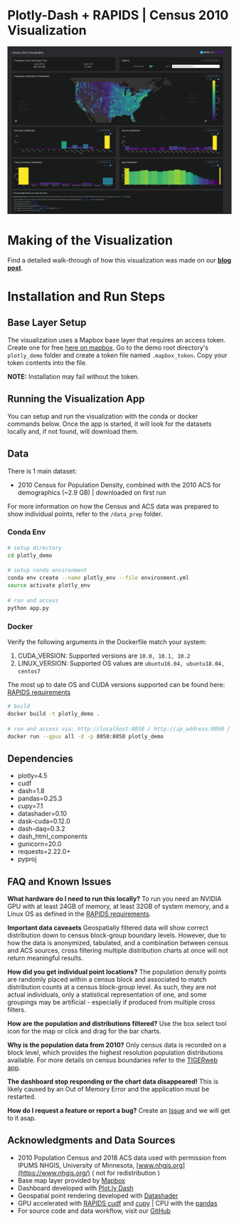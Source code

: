 # Plotly-Dash + RAPIDS | Census 2010 Visualization

![](./census-demo.png)

# Making of the Visualization
Find a detailed walk-through of how this visualization was made on our **[blog post](https://medium.com/rapids-ai/plotly-census-viz-dashboard-powered-by-rapids-1503b3506652)**.


# Installation and Run Steps

## Base Layer Setup
The visualization uses a Mapbox base layer that requires an access token. Create one for free [here on mapbox](https://www.mapbox.com/help/define-access-token/). Go to the demo root directory's `plotly_demo` folder and create a token file named `.mapbox_token`. Copy your token contents into the file.

**NOTE:** Installation may fail without the token.

## Running the Visualization App

You can setup and run the visualization with the conda or docker commands below. Once the app is started, it will look for the datasets locally and, if not found, will download them.

## Data 
There is 1 main dataset:

- 2010 Census for Population Density, combined with the 2010 ACS for demographics  (~2.9 GB) | downloaded on first run

For more information on how the Census and ACS data was prepared to show individual points, refer to the `/data_prep` folder.

### Conda Env

```bash
# setup directory
cd plotly_demo

# setup conda environment 
conda env create --name plotly_env --file environment.yml
source activate plotly_env

# run and access
python app.py
```


### Docker

Verify the following arguments in the Dockerfile match your system:

1. CUDA_VERSION: Supported versions are `10.0, 10.1, 10.2`
2. LINUX_VERSION: Supported OS values are `ubuntu16.04, ubuntu18.04, centos7`

The most up to date OS and CUDA versions supported can be found here: [RAPIDS requirements](https://rapids.ai/start.html#req)

```bash
# build
docker build -t plotly_demo .

# run and access via: http://localhost:8050 / http://ip_address:8050 / http://0.0.0.0:8050
docker run --gpus all -d -p 8050:8050 plotly_demo
```

## Dependencies

- plotly=4.5
- cudf
- dash=1.8
- pandas=0.25.3
- cupy=7.1
- datashader=0.10
- dask-cuda=0.12.0
- dash-daq=0.3.2
- dash_html_components
- gunicorn=20.0
- requests=2.22.0+
- pyproj


## FAQ and Known Issues

**What hardware do I need to run this locally?** To run you need an NVIDIA GPU with at least 24GB of memory, at least 32GB of system memory, and a Linux OS as defined in the [RAPIDS requirements](https://rapids.ai/start.html#req).

**Important data caveaets** Geospatially filtered data will show correct distribution down to census block-group boundary levels. However, due to how the data is anonymized, tabulated, and a combination between census and ACS sources, cross filtering multiple distribution charts at once will not return meaningful results.

**How did you get individual point locations?** The population density points are randomly placed within a census block and associated to match distribution counts at a census block-group level. As such, they are not actual individuals, only a statistical representation of one, and some groupings may be artificial - especially if produced from multiple cross filters. 

**How are the population and distributions filtered?** Use the box select tool icon for the map or click and drag for the bar charts.

**Why is the population data from 2010?** Only census data is recorded on a block level, which provides the highest resolution population distributions available. For more details on census boundaries refer to the [TIGERweb app](https://tigerweb.geo.census.gov/tigerwebmain/TIGERweb_apps.html). 

**The dashboard stop responding or the chart data disappeared!** This is likely caused by an Out of Memory Error and the application must be restarted. 

**How do I request a feature or report a bug?** Create an [Issue](https://github.com/rapidsai/plotly-dash-rapids-census-demo/issues) and we will get to it asap. 


## Acknowledgments and Data Sources

- 2010 Population Census and 2018 ACS data used with permission from IPUMS NHGIS, University of Minnesota, [www.nhgis.org](https://www.nhgis.org/) ( not for redistribution )
- Base map layer provided by [Mapbox](https://www.mapbox.com/)
- Dashboard developed with [Plot.ly Dash](https://plotly.com/dash/)
- Geospatial point rendering developed with [Datashader](https://datashader.org/)
- GPU accelerated with [RAPIDS cudf](https://rapids.ai/) and [cupy](https://cupy.chainer.org/) | CPU with the [pandas](https://pandas.pydata.org/)
- For source code and data workflow, visit our [GitHub](https://github.com/rapidsai/plotly-dash-rapids-census-demo/tree/master)
